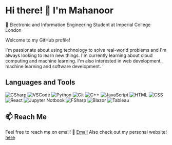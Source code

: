 # Hi there! 👋 I'm Mahanoor

🚀 Electronic and Information Engineering Student at Imperial College London

Welcome to my GitHub profile! 

I'm passionate about using technology to solve real-world problems and I'm always looking to learn new things. I'm currently learning about cloud computing and machine learning. I'm also interested in web development, machine learning and software development.
'


## Languages and Tools
![CSharp](https://img.shields.io/badge/-CSharp-239120?style=flat-square&logo=C-Sharp&logoColor=white)
![VSCode](https://img.shields.io/badge/-VSCode-007ACC?style=flat-square&logo=Visual-Studio-Code&logoColor=white)
![Python](https://img.shields.io/badge/-Python-3776AB?style=flat-square&logo=Python&logoColor=white)
![Git](https://img.shields.io/badge/-Git-F05032?style=flat-square&logo=Git&logoColor=white)
![C++](https://img.shields.io/badge/-C++-00599C?style=flat-square&logo=C%2B%2B&logoColor=white)
![JavaScript](https://img.shields.io/badge/-JavaScript-F7DF1E?style=flat-square&logo=JavaScript&logoColor=black)
![HTML](https://img.shields.io/badge/-HTML-E34F26?style=flat-square&logo=HTML5&logoColor=white)
![CSS](https://img.shields.io/badge/-CSS-1572B6?style=flat-square&logo=CSS3&logoColor=white)
![React](https://img.shields.io/badge/-React-61DAFB?style=flat-square&logo=React&logoColor=black)
![Jupyter Notbook](https://img.shields.io/badge/-Jupyter%20Notebook-F37626?style=flat-square&logo=Jupyter&logoColor=white)
![FSharp](https://img.shields.io/badge/-FSharp-3776AB?style=flat-square&logo=F-Sharp&logoColor=white)
![Blazor](https://img.shields.io/badge/-Blazor-512BD4?style=flat-square&logo=Blazor&logoColor=white)
![Tableau](https://img.shields.io/badge/-Tableau-E97627?style=flat-square&logo=Tableau&logoColor=white)


## 📫 Reach Me
Feel free to reach me on email!
📧 [Email](mailto:mahasyed03@hotmail.com)
Also check out my personal website!
[here](mahanoorsyed.pages.dev)

